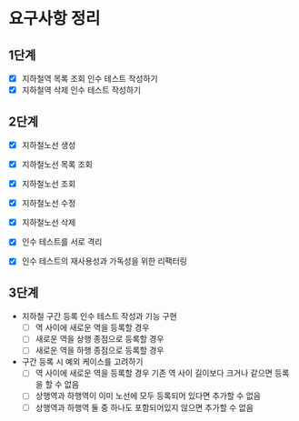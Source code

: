 # 요구사항 정리

## 1단계
-[x] 지하철역 목록 조회 인수 테스트 작성하기
-[x] 지하철역 삭제 인수 테스트 작성하기

## 2단계
- [x] 지하철노선 생성
- [x] 지하철노선 목록 조회
- [x] 지하철노선 조회
- [x] 지하철노선 수정
- [x] 지하철노선 삭제

- [x] 인수 테스트를 서로 격리
- [x] 인수 테스트의 재사용성과 가독성을 위한 리팩터링

## 3단계
- 지하철 구간 등록 인수 테스트 작성과 기능 구현
  - [ ] 역 사이에 새로운 역을 등록할 경우
  - [ ] 새로운 역을 상행 종점으로 등록할 경우
  - [ ] 새로운 역을 하행 종점으로 등록할 경우
- 구간 등록 시 예외 케이스를 고려하기
  - [ ] 역 사이에 새로운 역을 등록할 경우 기존 역 사이 길이보다 크거나 같으면 등록을 할 수 없음
  - [ ] 상행역과 하행역이 이미 노선에 모두 등록되어 있다면 추가할 수 없음
  - [ ] 상행역과 하행역 둘 중 하나도 포함되어있지 않으면 추가할 수 없음
